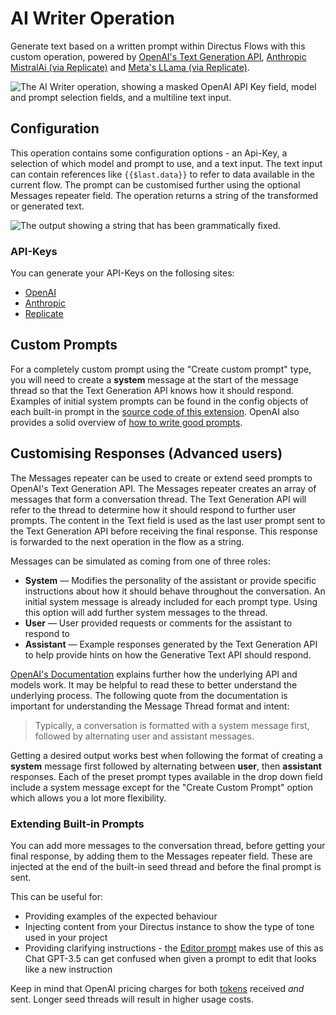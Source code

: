 # AI Writer Operation

Generate text based on a written prompt within Directus Flows with this custom operation, powered by [OpenAI's Text Generation API]([https://.com](https://openai.com/product)), [Anthropic](https://www.anthropic.com/) [MistralAi  (via Replicate)](https://replicate.com/mistralai/mistral-7b-v0.1) and [Meta's LLama (via Replicate)](https://replicate.com/meta/meta-llama-3.1-405b-instruct).

![The AI Writer operation, showing a masked OpenAI API Key field, model and prompt selection fields, and a multiline text input.](https://raw.githubusercontent.com/directus-labs/extensions/main/packages/ai-writer-operation/docs/options.png)

## Configuration
This operation contains some configuration options - an Api-Key, a selection of which model and prompt to use, and a text input. The text input can contain references like `{{$last.data}}` to refer to data available in the current flow. The prompt can be customised further using the optional Messages repeater field. The operation returns a string of the transformed or generated text.

![The output showing a string that has been grammatically fixed.](https://raw.githubusercontent.com/directus-labs/extensions/main/packages/ai-writer-operation/docs/output.png)

### API-Keys
You can generate your API-Keys on the follosing sites:
- [OpenAI](https://platform.openai.com/api-keys)
- [Anthropic](https://console.anthropic.com/settings/workspaces/default/keys)
- [Replicate](https://replicate.com/account/api-tokens)

## Custom Prompts

For a completely custom prompt using the "Create custom prompt" type, you will need to create a **system** message at the start of the message thread so that the Text Generation API knows how it should respond. Examples of initial system prompts can be found in the config objects of each built-in prompt in the [source code of this extension](https://github.com/directus-labs/extension-ai-writer-operation/tree/production/src/prompts). OpenAI also provides a solid overview of [how to write good prompts](https://platform.openai.com/docs/guides/prompt-engineering).

## Customising Responses (Advanced users)

The Messages repeater can be used to create or extend seed prompts to OpenAI's Text Generation API. The Messages repeater creates an array of messages that form a conversation thread. The Text Generation API will refer to the thread to determine how it should respond to further user prompts. The content in the Text field is used as the last user prompt sent to the Text Generation API before receiving the final response. This response is forwarded to the next operation in the flow as a string.

Messages can be simulated as coming from one of three roles:

* **System** — Modifies the personality of the assistant or provide specific instructions about how it should behave throughout the conversation. An initial system message is already included for each prompt type. Using this option will add further system messages to the thread.
* **User** — User provided requests or comments for the assistant to respond to
* **Assistant** — Example responses generated by the Text Generation API to help provide hints on how the Generative Text API should respond.

[OpenAI's Documentation](https://platform.openai.com/docs/guides/text-generation/chat-completions-api) explains further how the underlying API and models work. It may be helpful to read these to better understand the underlying process. The following quote from the documentation is important for understanding the Message Thread format and intent:

> Typically, a conversation is formatted with a system message first, followed by alternating user and assistant messages.

Getting a desired output works best when following the format of creating a **system** message first followed by alternating between **user**, then **assistant** responses. Each of the preset prompt types available in the drop down field include a system message except for the "Create Custom Prompt" option which allows you a lot more flexibility.

### Extending Built-in Prompts

You can add more messages to the conversation thread, before getting your final response, by adding them to the Messages repeater field. These are injected at the end of the built-in seed thread and before the final prompt is sent.

This can be useful for:

* Providing examples of the expected behaviour
* Injecting content from your Directus instance to show the type of tone used in your project
* Providing clarifying instructions - the [Editor prompt](https://github.com/directus-labs/extension-ai-writer-operation/tree/production/src/prompts/editor.js) makes use of this as Chat GPT-3.5 can get confused when given a prompt to edit that looks like a new instruction

Keep in mind that OpenAI pricing charges for both [tokens](https://platform.openai.com/docs/guides/text-generation/managing-tokens) received *and* sent. Longer seed threads will result in higher usage costs.
